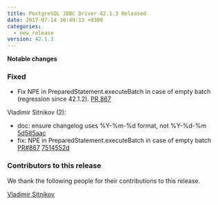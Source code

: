 ```yaml
---
title: PostgreSQL JDBC Driver 42.1.3 Released
date: 2017-07-14 10:49:13 +0300
categories:
  - new_release
version: 42.1.3
---
```

**Notable changes**

### Fixed
- Fix NPE in PreparedStatement.executeBatch in case of empty batch (regression since 42.1.2). [PR 867](https://github.com/pgjdbc/pgjdbc/pull/867)

<!--more-->

Vladimir Sitnikov (2):

* doc: ensure changelog uses %Y-%m-%d format, not %Y-%d-%m [5d585aac](https://github.com/pgjdbc/pgjdbc/commit/5d585aac7e4f916d4b54dccd11c778143a1f7725)
* fix: NPE in PreparedStatement.executeBatch in case of empty batch [PR#867](https://github.com/pgjdbc/pgjdbc/pull/867) [7514552d](https://github.com/pgjdbc/pgjdbc/commit/7514552d2d105cb8e637e70c8e14ab7e36000ed4)

<a name="contributors_{{ page.version }}"></a>
### Contributors to this release

We thank the following people for their contributions to this release.

[Vladimir Sitnikov](https://github.com/vlsi)  
